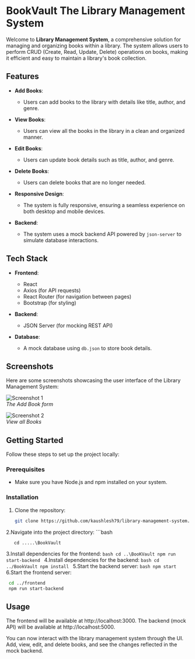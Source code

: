 # BookVault The Library Management System

Welcome to **Library Management System**, a comprehensive solution for managing and organizing books within a library. The system allows users to perform CRUD (Create, Read, Update, Delete) operations on books, making it efficient and easy to maintain a library's book collection.

## Features

- **Add Books**: 
  - Users can add books to the library with details like title, author, and genre.
  
- **View Books**:
  - Users can view all the books in the library in a clean and organized manner.
  
- **Edit Books**:
  - Users can update book details such as title, author, and genre.
  
- **Delete Books**:
  - Users can delete books that are no longer needed.

- **Responsive Design**:
  - The system is fully responsive, ensuring a seamless experience on both desktop and mobile devices.

- **Backend**:
  - The system uses a mock backend API powered by `json-server` to simulate database interactions.

## Tech Stack

- **Frontend**:
  - React
  - Axios (for API requests)
  - React Router (for navigation between pages)
  - Bootstrap (for styling)

- **Backend**:
  - JSON Server (for mocking REST API)

- **Database**:
  - A mock database using `db.json` to store book details.

## Screenshots

Here are some screenshots showcasing the user interface of the Library Management System:

![Screenshot 1](screenshot1.png)  
_The Add Book form_

![Screenshot 2](screenshot2.png)  
_View all Books_

## Getting Started

Follow these steps to set up the project locally:

### Prerequisites

- Make sure you have Node.js and npm installed on your system.

### Installation

1. Clone the repository:
   ```bash
   git clone https://github.com/kaushlesh79/library-management-system.git

2.Navigate into the project directory:
    ```bash

       cd .....\BookVault
   
3.Install dependencies for the frontend:
    ```bash
      cd ..\BooKVault
       npm run start-backend
    ```
4.Install dependencies for the backend:
    ```bash
    cd ../BookVault
    npm install
    ```
5.Start the backend server:
    ```bash
    npm start
    ```
6.Start the frontend server:
   ```bash
    cd ../frontend
    npm run start-backend
   ```


## Usage
The frontend will be available at http://localhost:3000.
The backend (mock API) will be available at http://localhost:5000.

You can now interact with the library management system through the UI. Add, view, edit, and delete books, and see the changes reflected in the mock backend.





